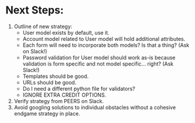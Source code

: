 
# Next Steps:
1. Outline of new strategy:
	- User model exists by default, use it.
	- Account model related to User model will hold additional attributes.
	- Each form will need to incorporate both models?  Is that a thing?  (Ask on Slack!)
	- Password validation for User model should work as-is because validation is form specific and not model specific... right? (Ask Slack!)
	- Templates should be good.
	- URLs should be good.
	- Do I need a different python file for validators?
	- IGNORE EXTRA CREDIT OPTIONS.
2. Verify strategy from PEERS on Slack.
3. Avoid googling solutions to individual obstacles without a cohesive endgame strategy in place.